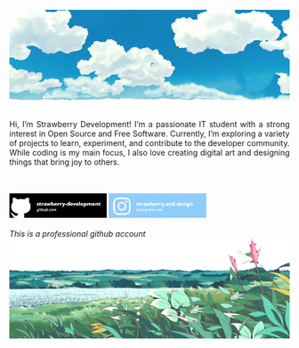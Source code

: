 ![head.png](https://github.com/strawberry-development/strawberry-development/blob/main/header.png)

<p style="max-width: 600px; text-align: justify;">
  Hi, I’m Strawberry Development! I’m a passionate IT student with a strong interest in Open Source and Free Software. Currently, I’m exploring a variety of projects to learn, experiment, and contribute to the developer community. While coding is my main focus, I also love creating digital art and designing things that bring joy to others.
</p>

<br><br>
<a href="https://github.com/strawberry-development"><img src="https://github.com/strawberry-development/strawberry-development/blob/main/github-banner.png" style="width: 175px; height: auto;" /></a>
<a href="https://www.instagram.com/strawberry.and.design/"><img src="https://github.com/strawberry-development/strawberry-development/blob/main/instagram-banner.png" style="width: 175px; height: auto;" /></a>
<br><br>
<em>This is a professional github account</em>
![footer.png](https://github.com/strawberry-development/strawberry-development/blob/main/footer.png)
